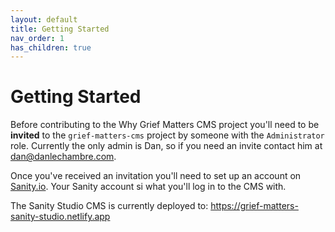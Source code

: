 ```yaml
---
layout: default
title: Getting Started
nav_order: 1
has_children: true
---
```


# Getting Started

Before contributing to the Why Grief Matters CMS project you'll need to be **invited** to the `grief-matters-cms` project by someone with the `Administrator` role. Currently the only admin is Dan, so if you need an invite contact him at [dan@danlechambre.com](mailto:someone@yoursite.com?subject=Request%20invite%20to%20WGM%20CMS).

Once you've received an invitation you'll need to set up an account on [Sanity.io](https://www.sanity.io/login/sign-up). Your Sanity account si what you'll log in to the CMS with.

The Sanity Studio CMS is currently deployed to: <https://grief-matters-sanity-studio.netlify.app>
